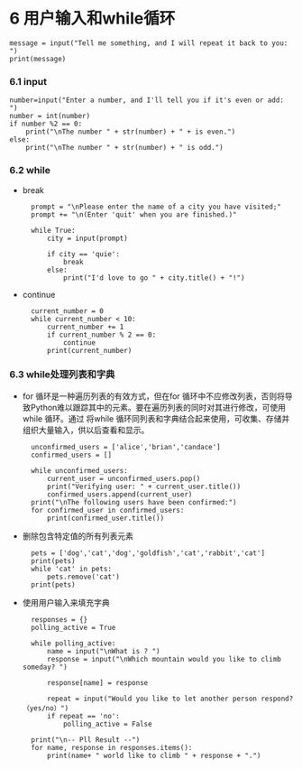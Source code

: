 #  6 用户输入和while循环 
    message = input("Tell me something, and I will repeat it back to you: ")
    print(message)
### 6.1 input
    number=input("Enter a number, and I'll tell you if it's even or add: ")
    number = int(number)
    if number %2 == 0:
        print("\nThe number " + str(number) + " + is even.")
    else:
        print("\nThe number " + str(number) + " is odd.")

### 6.2 while
* break

        prompt = "\nPlease enter the name of a city you have visited;"
        prompt += "\n(Enter 'quit' when you are finished.)"

        while True:
            city = input(prompt)

            if city == 'quie':
                break
            else:
                print("I'd love to go " + city.title() + "!")

* continue

        current_number = 0
        while current_number < 10:
            current_number += 1
            if current_number % 2 == 0:
                continue
            print(current_number)

### 6.3 while处理列表和字典
* for 循环是一种遍历列表的有效方式，但在for 循环中不应修改列表，否则将导致Python难以跟踪其中的元素。要在遍历列表的同时对其进行修改，可使用while 循环。通过 将while 循环同列表和字典结合起来使用，可收集、存储并组织大量输入，供以后查看和显示。

        unconfirmed_users = ['alice','brian','candace']
        confirmed_users = []

        while unconfirmed_users:
            current_user = unconfirmed_users.pop()
            print("Verifying user: " + current_user.title())
            confirmed_users.append(current_user)
        print("\nThe following users have been confirmed:")
        for confirmed_user in confirmed_users:
            print(confirmed_user.title())

* 删除包含特定值的所有列表元素  

        pets = ['dog','cat','dog','goldfish','cat','rabbit','cat']
        print(pets)
        while 'cat' in pets:
            pets.remove('cat')
        print(pets)

* 使用用户输入来填充字典

        responses = {}
        polling_active = True

        while polling_active:
            name = input("\nWhat is ? ")
            response = input("\nWhich mountain would you like to climb someday? ")

            response[name] = response

            repeat = input("Would you like to let another person respond?（yes/no）")
            if repeat == 'no':
                polling_active = False

        print("\n-- Pll Result --")
        for name, response in responses.items():
            print(name+ " world like to climb " + response + ".")
